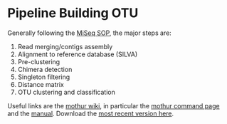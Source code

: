 # Pipeline Building OTU
Generally following the [MiSeq SOP](https://www.mothur.org/wiki/MiSeq_SOP), the major steps are:
1. Read merging/contigs assembly
1. Alignment to reference database (SILVA)
1. Pre-clustering
1. Chimera detection
1. Singleton filtering
1. Distance matrix
1. OTU clustering and classification

Useful links are the [mothur wiki](https://www.mothur.org/wiki/Main_Page), in particular the [mothur command page](https://www.mothur.org/wiki/Category:Commands) and the [manual](https://www.mothur.org/wiki/Mothur_manual). Download the [most recent version here](https://github.com/mothur/mothur/releases).
